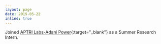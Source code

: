 ```yaml
---
layout: page
date: 2019-05-22 
inline: true
---
```


Joined [APTRI Labs-Adani Power](https://www.aptri.org/){:target="\_blank"} as a Summer Research Intern.